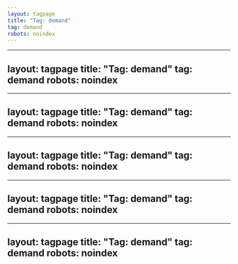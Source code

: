 ```yaml
---
layout: tagpage
title: "Tag: demand"
tag: demand
robots: noindex
---
```

---
layout: tagpage
title: "Tag: demand"
tag: demand
robots: noindex
---
---
layout: tagpage
title: "Tag: demand"
tag: demand
robots: noindex
---
---
layout: tagpage
title: "Tag: demand"
tag: demand
robots: noindex
---
---
layout: tagpage
title: "Tag: demand"
tag: demand
robots: noindex
---
---
layout: tagpage
title: "Tag: demand"
tag: demand
robots: noindex
---
